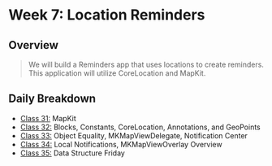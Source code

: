# Week 7: Location Reminders
## Overview
>We will build a Reminders app that uses locations to create reminders. This
application will utilize CoreLocation and MapKit.

## Daily Breakdown
  * [Class 31:](class-31/) MapKit
  * [Class 32:](class-32/) Blocks, Constants, CoreLocation, Annotations, and GeoPoints
  * [Class 33:](class-33/) Object Equality, MKMapViewDelegate, Notification Center
  * [Class 34:](class-34/) Local Notifications, MKMapViewOverlay
Overview
  * [Class 35:](class-35/) Data Structure Friday
